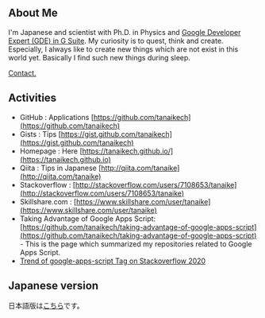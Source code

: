 ## About Me

I'm Japanese and scientist with Ph.D. in Physics and [Google Developer Expert (GDE) in G Suite](https://developers.google.com/community/experts/directory/profile/profile-kanshi_tanaike). My curiosity is to quest, think and create. Especially, I always like to create new things which are not exist in this world yet. Basically I find such new things during sleep.

[Contact.](https://tanaikech.github.io/contact/)

## Activities

- GitHub : Applications [https://github.com/tanaikech](https://github.com/tanaikech)
- Gists : Tips [https://gist.github.com/tanaikech](https://gist.github.com/tanaikech)
- Homepage : Here [https://tanaikech.github.io/](https://tanaikech.github.io)
- Qiita : Tips in Japanese [http://qiita.com/tanaike](http://qiita.com/tanaike)
- Stackoverflow : [http://stackoverflow.com/users/7108653/tanaike](http://stackoverflow.com/users/7108653/tanaike)
- Skillshare.com : [https://www.skillshare.com/user/tanaike](https://www.skillshare.com/user/tanaike)
- Taking Advantage of Google Apps Script: [https://github.com/tanaikech/taking-advantage-of-google-apps-script](https://github.com/tanaikech/taking-advantage-of-google-apps-script) - This is the page which summarized my repositories related to Google Apps Script.
- [Trend of google-apps-script Tag on Stackoverflow 2020](https://gist.github.com/tanaikech/fd7dbc6d630fd0550c32159635cecc96)


## Japanese version

日本語版は[こちら](https://gist.github.com/tanaikech/946c2054477165da957474de13fd1f09)です。
